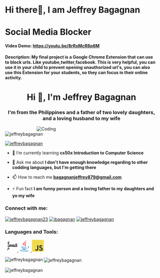 # Hi there👋, I am Jeffrey Bagagnan

# Social Media Blocker

#### Video Demo: https://youtu.be/8rRxMcR8p6M

#### Description: My final project is a Google Chrome Extension that can use to block urls. Like youtube,twitter,facebook. This is very helpful, you can use it in your child to prevent opening unauthorized url's, you can also use this Extension for your students, so they can focus in their online activity.


<h1 align="center">Hi 👋, I'm Jeffrey Bagagnan</h1>
<h3 align="center">I'm from the Philippines and a father of two lovely daughters, and a loving husband to my wife</h3>
<img align="right" alt="Coding" width="400" src=https://t3.ftcdn.net/jpg/01/78/65/02/360_F_178650212_oePgGaIhKUhz0cIg2bLBGsFsdbWs5Xwj.jpg>
<p align="left"> <img src="https://komarev.com/ghpvc/?username=jeffreybagagnan&label=Profile%20views&color=0e75b6&style=flat" alt="jeffreybagagnan" /> </p>

<p align="left"> <a href="https://github.com/ryo-ma/github-profile-trophy"><img src="https://github-profile-trophy.vercel.app/?username=jeffreybagagnan" alt="jeffreybagagnan" /></a> </p>

- 🌱 I’m currently learning **cs50x Introduction to Computer Science**

- 💬 Ask me about **I don't have enough knowledge regarding to other codding languages, but I'm getting there**

- 📫 How to reach me **bagagnanjeffrey879@gmail.com**

- ⚡ Fun fact **I am funny person and a loving father to my daughters and yo my wife**

<h3 align="left">Connect with me:</h3>
<p align="left">
<a href="https://fb.com/jeffreybagagnan23" target="blank"><img align="center" src="https://raw.githubusercontent.com/rahuldkjain/github-profile-readme-generator/master/src/images/icons/Social/facebook.svg" alt="jeffreybagagnan23" height="30" width="40" /></a>
<a href="https://instagram.com/jbagagnan" target="blank"><img align="center" src="https://raw.githubusercontent.com/rahuldkjain/github-profile-readme-generator/master/src/images/icons/Social/instagram.svg" alt="jbagagnan" height="30" width="40" /></a>
<a href="https://www.youtube.com/c/jeffreybagagnan" target="blank"><img align="center" src="https://raw.githubusercontent.com/rahuldkjain/github-profile-readme-generator/master/src/images/icons/Social/youtube.svg" alt="jeffreybagagnan" height="30" width="40" /></a>
</p>

<h3 align="left">Languages and Tools:</h3>
<p align="left"> <a href="https://canvasjs.com" target="_blank" rel="noreferrer"> <img src="https://raw.githubusercontent.com/Hardik0307/Hardik0307/master/assets/canvasjs-charts.svg" alt="canvasjs" width="40" height="40"/> </a> <a href="https://www.java.com" target="_blank" rel="noreferrer"> <img src="https://raw.githubusercontent.com/devicons/devicon/master/icons/java/java-original.svg" alt="java" width="40" height="40"/> </a> <a href="https://developer.mozilla.org/en-US/docs/Web/JavaScript" target="_blank" rel="noreferrer"> <img src="https://raw.githubusercontent.com/devicons/devicon/master/icons/javascript/javascript-original.svg" alt="javascript" width="40" height="40"/> </a> </p>

<p><img align="left" src="https://github-readme-stats.vercel.app/api/top-langs?username=jeffreybagagnan&show_icons=true&locale=en&layout=compact" alt="jeffreybagagnan" /></p>

<p>&nbsp;<img align="center" src="https://github-readme-stats.vercel.app/api?username=jeffreybagagnan&show_icons=true&locale=en" alt="jeffreybagagnan" /></p>

<p><img align="center" src="https://github-readme-streak-stats.herokuapp.com/?user=jeffreybagagnan&" alt="jeffreybagagnan" /></p>

  
